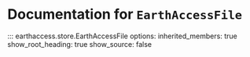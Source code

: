 # Documentation for `EarthAccessFile`

::: earthaccess.store.EarthAccessFile
    options:
      inherited_members: true
    show_root_heading: true
    show_source: false
